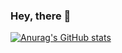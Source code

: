 ### Hey, there 👋

[![Anurag's GitHub stats](https://github-readme-stats.vercel.app/api?username=NathanaelCarauna&show_icons=true&theme=merko&custom_title=My_Github_Status)](https://github.com/anuraghazra/github-readme-stats)


<!--
**NathanaelCarauna/NathanaelCarauna** is a ✨ _special_ ✨ repository because its `README.md` (this file) appears on your GitHub profile.

Here are some ideas to get you started:

- 🔭 I’m currently working on ...
- 🌱 I’m currently learning ...
- 👯 I’m looking to collaborate on ...
- 🤔 I’m looking for help with ...
- 💬 Ask me about ...
- 📫 How to reach me: ...
- 😄 Pronouns: ...
- ⚡ Fun fact: ...
-->

